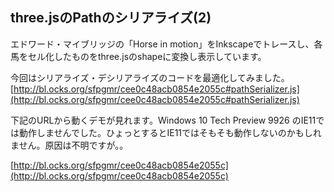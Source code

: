 ## three.jsのPathのシリアライズ(2)

エドワード・マイブリッジの「Horse in motion」をInkscapeでトレースし、各馬をセル化したものをthree.jsのshapeに変換し表示しています。

今回はシリアライズ・デシリアライズのコードを最適化してみました。
[http://bl.ocks.org/sfpgmr/cee0c48acb0854e2055c#pathSerializer.js](http://bl.ocks.org/sfpgmr/cee0c48acb0854e2055c#pathSerializer.js)

下記のURLから動くデモが見れます。Windows 10 Tech Preview 9926 のIE11では動作しませんでした。ひょっとするとIE11ではそもそも動作しないのかもしれません。原因は不明ですが。。

[http://bl.ocks.org/sfpgmr/cee0c48acb0854e2055c](http://bl.ocks.org/sfpgmr/cee0c48acb0854e2055c)